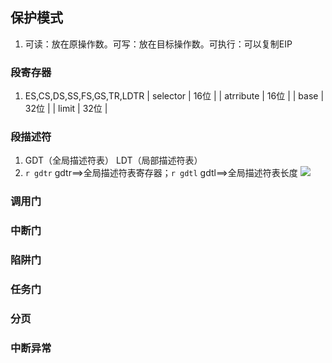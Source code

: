 ## 保护模式
1. 可读：放在原操作数。可写：放在目标操作数。可执行：可以复制EIP

### 段寄存器
1. ES,CS,DS,SS,FS,GS,TR,LDTR
| selector |  16位 |
| atrribute |  16位 |
| base |  32位 |
| limit |  32位 |

### 段描述符
1. GDT（全局描述符表） LDT（局部描述符表）
2. `r gdtr` gdtr==>全局描述符表寄存器；`r gdtl` gdtl==>全局描述符表长度
![]('03_01.png')
### 调用门

### 中断门

### 陷阱门

### 任务门 


### 分页

### 中断异常

